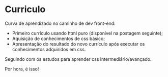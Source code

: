 # Curriculo

Curva de aprendizado no caminho de dev front-end:
- Primeiro currículo usando html puro (disponível na postagem seguinte);
- Aquisição de conhecimentos de css básico;
- Apresentação do resultado do novo currículo após executar os conhecimentos adquiridos em css.

Seguindo com os estudos para aprender css intermediário/avançado.

Por hora, é isso!
